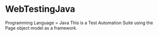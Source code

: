 # WebTestingJava
Programming Language = Java 
This is a Test Automation Suite using the Page object model as a framework. 
